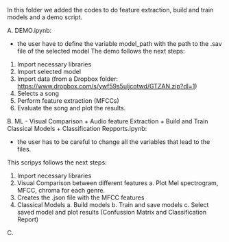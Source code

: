 In this folder we added the codes to do feature extraction, build and train models and a demo script.

A. DEMO.ipynb: 
- the user have to define the variable model_path with the path to the .sav file of the selected model
The demo follows the next steps:
1. Import necessary libraries
2. Import selected model
3. Import data (from a Dropbox folder: https://www.dropbox.com/s/ywf59s5uljcotwd/GTZAN.zip?dl=1)
4. Selects a song 
5. Perform feature extraction (MFCCs)
6. Evaluate the song and plot the results. 

B. ML - Visual Comparison + Audio feature Extraction + Build and Train Classical Models + Classification Repports.ipynb: 
- the user has to be careful to change all the variables that lead to the files.

This scripys follows the next steps:
1. Import necessary libraries
2. Visual Comparison between different features 
  a. Plot Mel spectrogram, MFCC, chroma for each genre. 
3. Creates the .json file with the MFCC features 
4. Classical Models
  a. Build models
  b. Train and save models
  c. Select saved model and plot results (Confussion Matrix and Classification Report)
  
C. 
